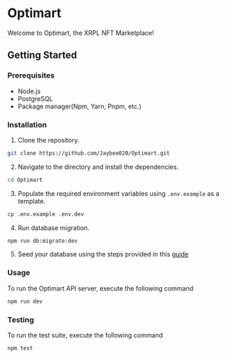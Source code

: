 # Optimart
Welcome to Optimart, the XRPL NFT Marketplace!


## Getting Started
### Prerequisites

- Node.js
- PostgreSQL
- Package manager(Npm, Yarn, Pnpm, etc.)

### Installation

1. Clone the repository.
```sh
git clone https://github.com/Jaybee020/Optimart.git
```

2. Navigate to the directory and install the dependencies.
```sh
cd Optimart
```

3. Populate the required environment variables using `.env.example` as a template.
```sh
cp .env.example .env.dev
```

4. Run database migration.
```sh
npm run db:migrate:dev
```

5. Seed your database using the steps provided in this [guide](https://gist.github.com/prettyirrelevant/de01f52ce066de9e6fb3575513370964)

### Usage

To run the Optimart API server, execute the following command
```sh
npm run dev
```

### Testing

To run the test suite, execute the following command
```sh
npm test
```
